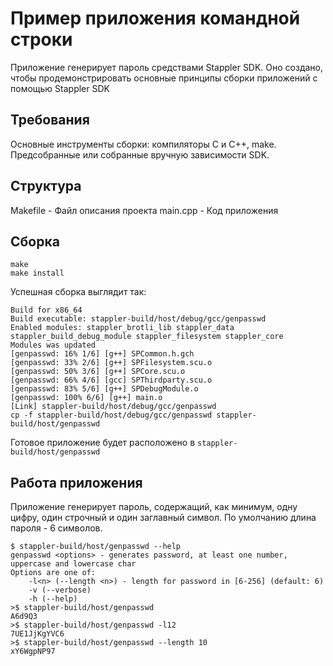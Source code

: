 # Пример приложения командной строки

Приложение генерирует пароль средствами Stappler SDK. Оно создано, чтобы продемонстрировать основные принципы сборки приложений с помощью Stappler SDK

## Требования

Основные инструменты сборки: компиляторы C и C++, make. Предсобранные или собранные вручную зависимости SDK.

## Структура

Makefile - Файл описания проекта
main.cpp - Код приложения

## Сборка

```
make
make install
```

Успешная сборка выглядит так:

```
Build for x86_64
Build executable: stappler-build/host/debug/gcc/genpasswd
Enabled modules: stappler_brotli_lib stappler_data stappler_build_debug_module stappler_filesystem stappler_core
Modules was updated
[genpasswd: 16% 1/6] [g++] SPCommon.h.gch
[genpasswd: 33% 2/6] [g++] SPFilesystem.scu.o
[genpasswd: 50% 3/6] [g++] SPCore.scu.o
[genpasswd: 66% 4/6] [gcc] SPThirdparty.scu.o
[genpasswd: 83% 5/6] [g++] SPDebugModule.o
[genpasswd: 100% 6/6] [g++] main.o
[Link] stappler-build/host/debug/gcc/genpasswd
cp -f stappler-build/host/debug/gcc/genpasswd stappler-build/host/genpasswd
```

Готовое приложение будет расположено в `stappler-build/host/genpasswd`

## Работа приложения

Приложение генерирует пароль, содержащий, как минимум, одну цифру, один строчный и один заглавный символ. По умолчанию длина пароля - 6 символов.

```
$ stappler-build/host/genpasswd --help
genpasswd <options> - generates password, at least one number, uppercase and lowercase char
Options are one of:
	-l<n> (--length <n>) - length for password in [6-256] (default: 6)
	-v (--verbose)
	-h (--help)
>$ stappler-build/host/genpasswd
A6d9Q3
>$ stappler-build/host/genpasswd -l12
7UE1JjKgYVC6
>$ stappler-build/host/genpasswd --length 10
xY6WgpNP97
```
